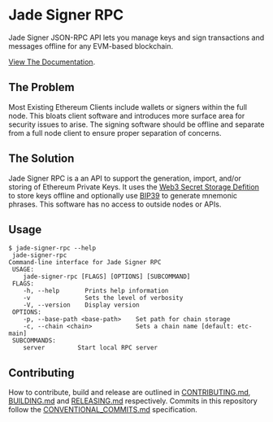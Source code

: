 # Jade Signer RPC

Jade Signer JSON-RPC API lets you manage keys and sign transactions and messages offline for any EVM-based blockchain.

[View The Documentation](https://playground.open-rpc.org/?uiSchema[appBar][ui:splitView]=false&schemaUrl=https://raw.githubusercontent.com/etclabscore/jade-signer-rpc/master/jade-signer-rs/openrpc.json&uiSchema[appBar][ui:logoUrl]=https://avatars1.githubusercontent.com/u/45863699?s=200&v=4).

## The Problem

Most Existing Ethereum Clients include wallets or signers within the full node. This bloats client software and introduces more surface area for security issues to arise. The signing software should be offline and separate from a full node client to ensure proper separation of concerns.

## The Solution

Jade Signer RPC is a an API to support the generation, import, and/or storing of Ethereum Private Keys. It uses the [Web3 Secret Storage Defition](https://github.com/ethereumproject/wiki/wiki/Web3-Secret-Storage-Definition) to store keys offline and optionally use [BIP39](https://github.com/bitcoin/bips/blob/master/bip-0039.mediawiki) to generate mnemonic phrases. This software has no access to outside nodes or APIs.

## Usage

```shell	
$ jade-signer-rpc --help	
 jade-signer-rpc	
Command-line interface for Jade Signer RPC
 USAGE:	
    jade-signer-rpc [FLAGS] [OPTIONS] [SUBCOMMAND]	
 FLAGS:	
    -h, --help       Prints help information	
    -v               Sets the level of verbosity	
    -V, --version    Display version	
 OPTIONS:	
    -p, --base-path <base-path>    Set path for chain storage	
    -c, --chain <chain>            Sets a chain name [default: etc-main]	
 SUBCOMMANDS:	
    server         Start local RPC server	
```

## Contributing

How to contribute, build and release are outlined in [CONTRIBUTING.md](CONTRIBUTING.md), [BUILDING.md](BUILDING.md) and [RELEASING.md](RELEASING.md) respectively. Commits in this repository follow the [CONVENTIONAL_COMMITS.md](CONVENTIONAL_COMMITS.md) specification.
